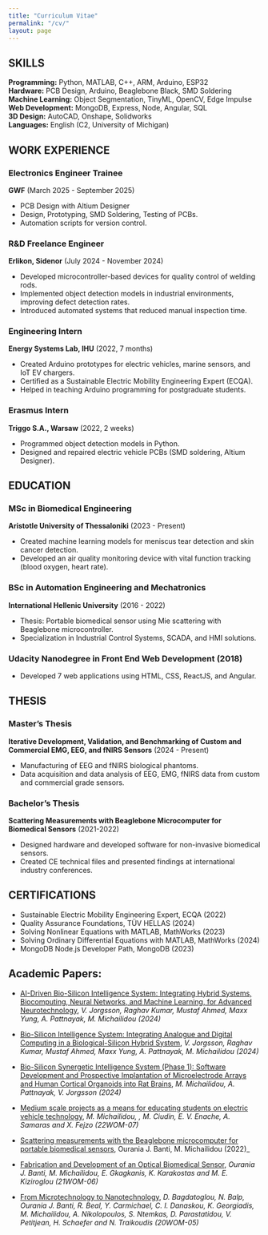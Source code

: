 ```yaml
---
title: "Curriculum Vitae"
permalink: "/cv/"
layout: page
---
```


## SKILLS

**Programming:** Python, MATLAB, C++, ARM, Arduino, ESP32  
**Hardware:** PCB Design, Arduino, Beaglebone Black, SMD Soldering  
**Machine Learning:** Object Segmentation, TinyML, OpenCV, Edge Impulse  
**Web Development:** MongoDB, Express, Node, Angular, SQL  
**3D Design:** AutoCAD, Onshape, Solidworks  
**Languages:** English (C2, University of Michigan)  

## WORK EXPERIENCE

### Electronics Engineer Trainee 
**GWF** (March 2025 - September 2025)  
- PCB Design with Altium Designer
- Design, Prototyping, SMD Soldering, Testing of PCBs.   
- Automation scripts for version control.   

### R&D Freelance Engineer  
**Erlikon, Sidenor** (July 2024 - November 2024)  
- Developed microcontroller-based devices for quality control of welding rods.  
- Implemented object detection models in industrial environments, improving defect detection rates.  
- Introduced automated systems that reduced manual inspection time.  

### Engineering Intern  
**Energy Systems Lab, IHU** (2022, 7 months)  
- Created Arduino prototypes for electric vehicles, marine sensors, and IoT EV chargers.  
- Certified as a Sustainable Electric Mobility Engineering Expert (ECQA).  
- Helped in teaching Arduino programming for postgraduate students.  

### Erasmus Intern  
**Triggo S.A., Warsaw** (2022, 2 weeks)  
- Programmed object detection models in Python.  
- Designed and repaired electric vehicle PCBs (SMD soldering, Altium Designer).  

## EDUCATION

### MSc in Biomedical Engineering  
**Aristotle University of Thessaloniki** (2023 - Present)  
- Created machine learning models for meniscus tear detection and skin cancer detection.  
- Developed an air quality monitoring device with vital function tracking (blood oxygen, heart rate).  

### BSc in Automation Engineering and Mechatronics  
**International Hellenic University** (2016 - 2022)  
- Thesis: Portable biomedical sensor using Mie scattering with Beaglebone microcontroller.  
- Specialization in Industrial Control Systems, SCADA, and HMI solutions.  

### Udacity Nanodegree in Front End Web Development (2018)  
- Developed 7 web applications using HTML, CSS, ReactJS, and Angular.  

## THESIS

### Master’s Thesis  
**Iterative Development, Validation, and Benchmarking of Custom and Commercial EMG, EEG, and fNIRS Sensors** (2024 - Present)  
- Manufacturing of EEG and fNIRS biological phantoms.
- Data acquisition and data analysis of EEG, EMG, fNIRS data from custom and commercial grade sensors.   

### Bachelor’s Thesis  
**Scattering Measurements with Beaglebone Microcomputer for Biomedical Sensors** (2021-2022)  
- Designed hardware and developed software for non-invasive biomedical sensors.  
- Created CE technical files and presented findings at international industry conferences.  

## CERTIFICATIONS

- Sustainable Electric Mobility Engineering Expert, ECQA (2022)  
- Quality Assurance Foundations, TÜV HELLAS (2024)  
- Solving Nonlinear Equations with MATLAB, MathWorks (2023)  
- Solving Ordinary Differential Equations with MATLAB, MathWorks (2024)  
- MongoDB Node.js Developer Path, MongoDB (2023)  


## **Academic Papers:**
* [AI-Driven Bio-Silicon Intelligence System: Integrating Hybrid Systems, Biocomputing, Neural Networks, and Machine Learning, for Advanced Neurotechnology](https://www.researchgate.net/publication/382396294_AI-Driven_Bio-Silicon_Intelligence_System_Integrating_Hybrid_Systems_Biocomputing_Neural_Networks_and_Machine_Learning_for_Advanced_Neurotechnology?_tp=eyJjb250ZXh0Ijp7ImZpcnN0UGFnZSI6InByb2ZpbGUiLCJwYWdlIjoicHJvZmlsZSJ9fQ), _V. Jorgsson, Raghav Kumar, Mustaf Ahmed, Maxx Yung, A. Pattnayak, M. Michailidou (2024)_

* [Bio-Silicon Intelligence System: Integrating Analogue and Digital Computing in a Biological-Silicon Hybrid System](https://www.researchgate.net/publication/379048160_Bio-Silicon_Synergetic_Intelligence_System_Phase_1_Software_Development_and_Prospective_Implantation_of_Microelectrode_Arrays_and_Human_Cortical_Organoids_into_Rat_Brains](https://www.researchgate.net/publication/382175923_Bio-Silicon_Intelligence_System_Integrating_Analogue_and_Digital_Computing_in_a_Biological-Silicon_Hybrid_System?_tp=eyJjb250ZXh0Ijp7ImZpcnN0UGFnZSI6InByb2ZpbGUiLCJwYWdlIjoicHJvZmlsZSJ9fQ)](https://www.researchgate.net/publication/382175923_Bio-Silicon_Intelligence_System_Integrating_Analogue_and_Digital_Computing_in_a_Biological-Silicon_Hybrid_System?_tp=eyJjb250ZXh0Ijp7ImZpcnN0UGFnZSI6InByb2ZpbGUiLCJwYWdlIjoicHJvZmlsZSJ9fQ)), _V. Jorgsson, Raghav Kumar, Mustaf Ahmed, Maxx Yung, A. Pattnayak, M. Michailidou (2024)_

* [Bio-Silicon Synergetic Intelligence System (Phase 1): Software Development and Prospective Implantation of Microelectrode Arrays and Human Cortical Organoids into Rat Brains](https://www.researchgate.net/publication/379048160_Bio-Silicon_Synergetic_Intelligence_System_Phase_1_Software_Development_and_Prospective_Implantation_of_Microelectrode_Arrays_and_Human_Cortical_Organoids_into_Rat_Brains), _M. Michailidou, A. Pattnayak, V. Jorgsson (2024)_

* [Medium scale projects as a means for educating students on electric vehicle technology](http://microengineering.iem.ihu.gr/WoMGREECE/2022_WOM_Proceedings.pdf), _M. Michailidou, , M. Ciudin, E. V. Enache, A. Samaras
and X. Fejzo (22WOM-07)_

* [Scattering measurements with the Beaglebone microcomputer for portable biomedical sensors](http://microengineering.iem.ihu.gr/repo/2022MichailidouBantis.pdf), Ourania J. Banti, M. Michailidou (2022)_


* [Fabrication and Development of an Optical Biomedical Sensor](http://www.microengineering.teithe.gr/WoMGREECE2021/2021_WOM_Proceedings.pdf), _Ourania J. Banti, M. Michailidou, E. Gkagkanis, K. Karakostas and M. E. Kiziroglou (21WOM-06)_


* [From Microtechnology to Nanotechnology](http://www.microengineering.teithe.gr/WoMGREECE2020/2020_WOM_Proceedings.pdf), _D. Bagdatoglou, N. Balp, Ourania J. Banti, R. Beal, Y. Carmichael, C. I. Danaskou, K. Georgiadis, M. Michailidou, A. Nikolopoulos, S. Ntemkas, D. Parastatidou, V. Petitjean, H. Schaefer and N. Traikoudis (20WOM-05)_

